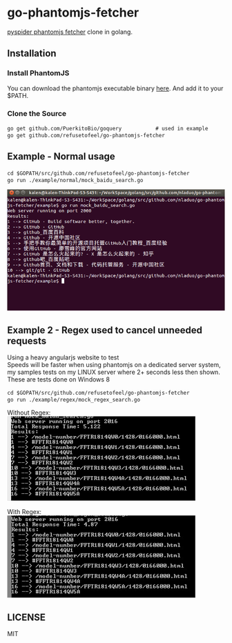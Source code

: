 # go-phantomjs-fetcher
[pyspider phantomjs fetcher](https://github.com/binux/pyspider/tree/master/pyspider/fetcher) clone in golang.

## Installation
### Install PhantomJS
You can download the phantomjs executable binary [here](http://phantomjs.org/download.html). And add it to your $PATH.
### Clone the Source
``` shell
go get github.com/PuerkitoBio/goquery           # used in example
go get github.com/refusetofeel/go-phantomjs-fetcher
```

## Example - Normal usage
```shell
cd $GOPATH/src/github.com/refusetofeel/go-phantomjs-fetcher
go run ./example/normal/mock_baidu_search.go
```
![mock_baidu_search](./example/normal/mock_baidu_search.png)

## Example 2 - Regex used to cancel unneeded requests
Using a heavy angularjs website to test  
Speeds will be faster when using phantomjs on a dedicated server system, my samples tests on my LINUX server where 2+ seconds less then shown.  
These are tests done on Windows 8  

```shell
cd $GOPATH/src/github.com/refusetofeel/go-phantomjs-fetcher
go run ./example/regex/mock_regex_search.go
```
Without Regex:  
![without_regex](./example/regex/WithoutRegex.jpg)

With Regex:  
![with_regex](./example/regex/WIthRegex.jpg)

## LICENSE
MIT
